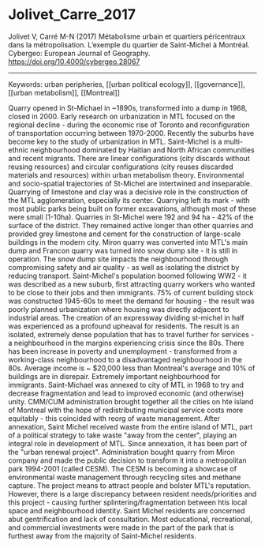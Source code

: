 # Jolivet_Carre_2017

Jolivet V, Carré M-N (2017) Métabolisme urbain et quartiers péricentraux dans la métropolisation. L’exemple du quartier de Saint-Michel à Montréal. Cybergeo: European Journal of Geography. https://doi.org/10.4000/cybergeo.28067

---

Keywords: urban peripheries, [[urban political ecology]], [[governance]], [[urban metabolism]], [[Montreal]]	 

Quarry opened in St-Michael in ~1890s, transformed into a dump in 1968, closed in 2000. Early research on urbanization in MTL focused on the regional decline - during the economic rise of Toronto and reconfiguration of transportation occurring between 1970-2000. Recently the suburbs have become key to the study of urbanization in MTL. Saint-Michel is a multi-ethnic neighbourhood dominated by Haitian and North African communities and recent migrants. There are linear configurations (city discards without reusing resources) and circular configurations (city reuses discarded materials and resources) within urban metabolism theory. Environmental and socio-spatial trajectories of St-Michel are intertwined and inseparable. Quarrying of limestone and clay was a decisive role in the construction of the MTL agglomeration, especially its center. Quarrying left its mark - with most public parks being built on former excavations, although most of these were small (1-10ha). Quarries in St-Michel were 192 and 94 ha - 42% of the surface of the district. They remained active longer than other quarries and provided grey limestone and cement for the construction of large-scale buildings in the modern city. Miron quarry was converted into MTL's main dump and Francon quarry was turned into snow dump site - it is still in operation. The snow dump site impacts the neighbourhood through compromising  safety and air quality - as well as isolating the district by reducing transport. Saint-Michel's population boomed following WW2 - it was described as a new suburb, first attracting quarry workers who wanted to be close to their jobs and then immigrants. 75% of current building stock was constructed 1945-60s to meet the demand for housing - the result was poorly planned urbanization where housing was directly adjacent to industrial areas. The creation of an expressway dividing st-michel in half was experienced as a profound upheaval for residents. The result is an isolated, extremely dense population that has to travel further for services - a neighbourhood in the margins experiencing crisis since the 80s. There has been increase in poverty and unemployment - transformed from a working-class neighbourhood to a disadvantaged neighbourhood in the 80s. Average income is ~ $20,000 less than Montreal's average and 10% of buildings are in disrepair. Extremely important neighbourhood for immigrants. Saint-Michael was annexed to city of MTL in 1968 to try and decrease fragmentation and lead to improved economic (and otherwise) unity. CMM/CUM administration brought together all the cities on hte island of Montreal with the hope of redistributing municipal service costs more equitably - this coincided with reorg of waste management. After annexation, Saint Michel received waste from the entire island of MTL, part of a political strategy to take waste "away from the center", playing an integral role in development of MTL. Since annexation, it has been part of the "urban renewal project". Administration bought quarry from Miron company and made the public decision to transform it into a metropolitan park 1994-2001 (called CESM). The CESM is becoming a showcase of environmental waste management through recycling sites and methane capture. The project means to attract people and bolster MTL's reputation. However, there is a large discrepancy between resident needs/priorities and this project - causing further splintering/fragmentation between htis local space and neighbourhood identity. Saint Michel residents are concerned abut gentrification and lack of consultation. Most educational, recreational, and commercial investments were made in the part of the park that is furthest away from the majority of Saint-Michel residents. 
